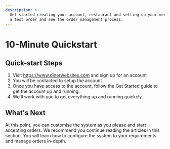 ```yaml
---
description: >-
  Get started creating your account, restaurant and setting up your menus. Place
  a test order and see the order management process.
---
```


# 10-Minute Quickstart

## Quick-start Steps

1. Visit https://www.dinerwebsites.com and sign up for an account
2. You will be contacted to setup the account
3. Once you have access to the account, follow the Get Started guide to get the account up and running.
4. We'll work with you to get everything up and running quickcly.


## What's Next

At this point, you can customise the system as you please and start accepting orders. We recommend you continue reading the articles in this section. You will learn how to configure the system to your requirements and manage orders in-depth.

